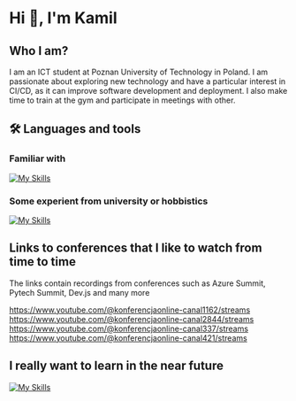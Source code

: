 
# Hi 👋, I'm Kamil




## Who I am?

I am an ICT student at Poznan University of Technology in Poland. I am passionate about exploring new technology and have a particular interest in CI/CD, as it can improve software development and deployment. I also make time to train at the gym and participate in meetings with other.
## 🛠 Languages and tools

### Familiar with

[![My Skills](https://skillicons.dev/icons?i=js,python,react,html,css,sass,linux)](https://skillicons.dev)


### Some experient from university or hobbistics

[![My Skills](https://skillicons.dev/icons?i=ts,docker,bash,cpp,php,laravel,symfony,mysql,mongo)](https://skillicons.dev)
## Links to conferences that I like to watch from time to time

The links contain recordings from conferences such as Azure Summit, Pytech Summit, Dev.js and many more

https://www.youtube.com/@konferencjaonline-canal1162/streams
https://www.youtube.com/@konferencjaonline-canal2844/streams
https://www.youtube.com/@konferencjaonline-canal337/streams
https://www.youtube.com/@konferencjaonline-canal421/streams

## I really want to learn in the near future

[![My Skills](https://skillicons.dev/icons?i=ansible,kubernetes,jenkins,aws,terraform)](https://skillicons.dev)